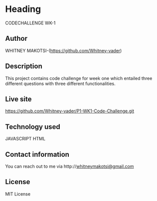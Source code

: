 # Heading
CODECHALLENGE WK-1

## Author
 WHITNEY MAKOTSI-(https://github.com/Whitney-vader)

## Description
This project contains code challenge for week one which entailed three different questions with three different functionalities.

## Live site
https://github.com/Whitney-vader/P1-WK1-Code-Challenge.git

## Technology used
JAVASCRIPT
HTML

## Contact information
You can reach out to me via http://whitneymakotsi@gmail.com

## License
MIT License



